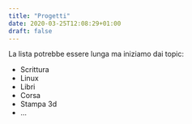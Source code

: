 ```yaml
---
title: "Progetti"
date: 2020-03-25T12:08:29+01:00
draft: false
---
```

La lista potrebbe essere lunga ma iniziamo dai topic:

* Scrittura
* Linux
* Libri
* Corsa
* Stampa 3d
* ...
